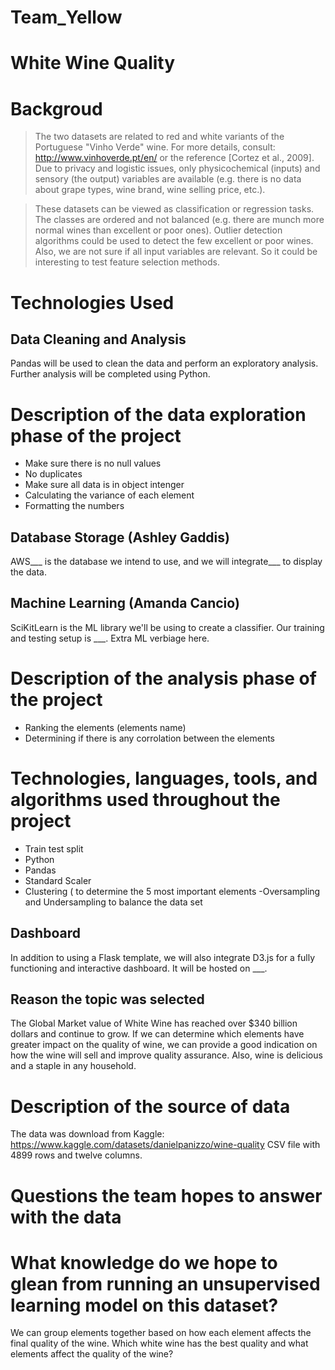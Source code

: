 # Team_Yellow

# White Wine Quality

# Backgroud
>The two datasets are related to red and white variants of the Portuguese "Vinho Verde" wine.
>For more details, consult: http://www.vinhoverde.pt/en/ or the reference [Cortez et al., 2009].
>Due to privacy and logistic issues, only physicochemical (inputs) and sensory (the output) variables
>are available (e.g. there is no data about grape types, wine brand, wine selling price, etc.).

>These datasets can be viewed as classification or regression tasks.
>The classes are ordered and not balanced (e.g. there are munch more normal wines than
>excellent or poor ones). Outlier detection algorithms could be used to detect the few excellent
>or poor wines. Also, we are not sure if all input variables are relevant. So
>it could be interesting to test feature selection methods.

# Technologies Used
## Data Cleaning and Analysis
Pandas will be used to clean the data and perform an exploratory analysis. Further analysis will be completed using Python.
# Description of the data exploration phase of the project
- Make sure there is no null values
- No duplicates
- Make sure all data is in object intenger
- Calculating the variance of each element
- Formatting the numbers

## Database Storage (Ashley Gaddis)
AWS___ is the database we intend to use, and we will integrate___ to display the data.

## Machine Learning (Amanda Cancio)
SciKitLearn is the ML library we'll be using to create a classifier. Our training and testing setup is ___. Extra ML verbiage here.

# Description of the analysis phase of the project
- Ranking the elements (elements name)
- Determining if there is any corrolation between the elements
# Technologies, languages, tools, and algorithms used throughout the project
- Train test split
- Python
- Pandas
- Standard Scaler 
- Clustering ( to determine the 5 most important elements 
-Oversampling and Undersampling to balance the data set

## Dashboard
In addition to using a Flask template, we will also integrate D3.js for a fully functioning and interactive dashboard. It will be hosted on ___.

## Reason the topic was selected
The Global Market value of White Wine has reached over $340 billion dollars and continue to grow. If we can determine which elements have greater impact on the quality of wine, we can provide a good indication on how the wine will sell and improve quality assurance. Also, wine is delicious and a staple in any household.
# Description of the source of data
The data was download from Kaggle: https://www.kaggle.com/datasets/danielpanizzo/wine-quality
CSV file with 4899 rows and twelve columns.

# Questions the team hopes to answer with the data
# What knowledge do we hope to glean from running an unsupervised learning model on this dataset?
We can group elements together based on how each element affects the final quality of the wine.
Which white wine has the best quality and what elements affect the quality of the wine?
